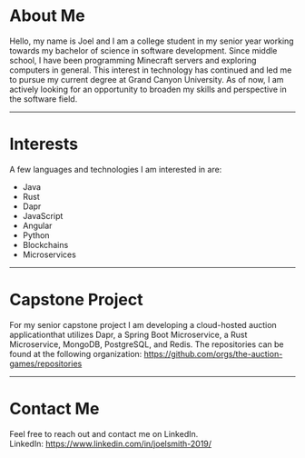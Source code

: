 # About Me
Hello, my name is Joel and I am a college student in my senior year working towards my bachelor of science in software development. Since middle school, I have been programming Minecraft servers and exploring computers in general. This interest in technology has continued and led me to pursue my current degree at Grand Canyon University. As of now, I am actively looking for an opportunity to broaden my skills and perspective in the software field.

***

# Interests
A few languages and technologies I am interested in are:
- Java
- Rust
- Dapr
- JavaScript
- Angular
- Python
- Blockchains
- Microservices

***

# Capstone Project
For my senior capstone project I am developing a cloud-hosted auction applicationthat utilizes Dapr, a Spring Boot Microservice, a Rust Microservice, MongoDB, PostgreSQL, and Redis. The repositories can be found at the following organization: https://github.com/orgs/the-auction-games/repositories

***

# Contact Me
Feel free to reach out and contact me on LinkedIn.  
LinkedIn: https://www.linkedin.com/in/joelsmith-2019/
